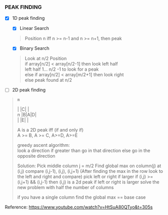 ### PEAK FINDING ###
- [x] 1D peak finding
    - [x] Linear Search
    > Position n iff n >= n-1 and n >= n+1, then peak

    - [x] Binary Search
    > Look at n/2 Position  
    > if array[n/2] < array[n/2-1] then look left half  
    > left half 1... n/2 -1 to look for a peak  
    > else if array[n/2] < array[m/2+1] then look right  
    > else peak found at n/2


- [ ] 2D peak finding
>     m  
>  | |C| |  
>n |B|A|D|  
>  | |E| |  
>  
> A is a 2D peak iff (if and only if)  
> A >= B, A >= C, A>=D, A>=E
>
> greedy ascent algorithm:  
> look a direction if greater than go in that direction else go in the opposite direction  
>
> Solution:
> Pick middle column j = m/2
> Find global max on column(j) at (i,j)
> compare (i,j-1), (i,j), (i,j+1) (After finding the max in the row look to the left and right and compare)
> pick left or right if larger
> if (i,j) >= (i,j+1) && (i,j-1) then (i,j) is a 2d peak
> if left or right is larger solve the new problem with half the number of columns  
>
> if you have a single column find the global max == base case  

Reference: https://www.youtube.com/watch?v=HtSuA80QTyo&t=305s
